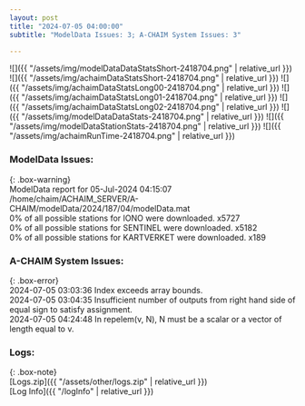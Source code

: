 ```yaml
---
layout: post
title: "2024-07-05 04:00:00"
subtitle: "ModelData Issues: 3; A-CHAIM System Issues: 3"

---
```


![]({{ "/assets/img/modelDataDataStatsShort-2418704.png" | relative_url }})
![]({{ "/assets/img/achaimDataStatsShort-2418704.png" | relative_url }})
![]({{ "/assets/img/achaimDataStatsLong00-2418704.png" | relative_url }})
![]({{ "/assets/img/achaimDataStatsLong01-2418704.png" | relative_url }})
![]({{ "/assets/img/achaimDataStatsLong02-2418704.png" | relative_url }})
![]({{ "/assets/img/modelDataDataStats-2418704.png" | relative_url }})
![]({{ "/assets/img/modelDataStationStats-2418704.png" | relative_url }})
![]({{ "/assets/img/achaimRunTime-2418704.png" | relative_url }})


### ModelData Issues:  
  
{: .box-warning}  
 ModelData report for 05-Jul-2024 04:15:07   
 /home/chaim/ACHAIM_SERVER/A-CHAIM/modelData/2024/187/04/modelData.mat   
 0% of all possible stations for IONO were downloaded. x5727   
 0% of all possible stations for SENTINEL were downloaded. x5182   
 0% of all possible stations for KARTVERKET were downloaded. x189   
  
### A-CHAIM System Issues:  
  
{: .box-error}  
2024-07-05 03:03:36 Index exceeds array bounds.  
2024-07-05 03:04:35 Insufficient number of outputs from right hand side of equal sign to satisfy assignment.  
2024-07-05 04:24:48 In repelem(v, N), N must be a scalar or a vector of length equal to v.  

### Logs:  
  
{: .box-note}  
[Logs.zip]({{ "/assets/other/logs.zip" | relative_url }})  
[Log Info]({{ "/logInfo" | relative_url }})  
